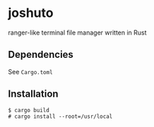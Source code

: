 # joshuto

ranger-like terminal file manager written in Rust

## Dependencies
See `Cargo.toml`

## Installation
```
$ cargo build
# cargo install --root=/usr/local
```
